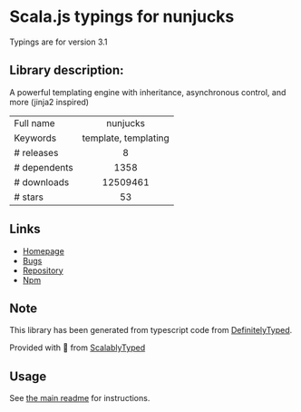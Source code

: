 
# Scala.js typings for nunjucks

Typings are for version 3.1

## Library description:
A powerful templating engine with inheritance, asynchronous control, and more (jinja2 inspired)

|                    |                 |
| ------------------ | :-------------: |
| Full name          | nunjucks |
| Keywords           | template, templating |
| # releases         | 8 |
| # dependents       | 1358 |
| # downloads        | 12509461 |
| # stars            | 53 |

## Links
- [Homepage](https://github.com/mozilla/nunjucks#readme)
- [Bugs](https://github.com/mozilla/nunjucks/issues)
- [Repository](https://github.com/mozilla/nunjucks)
- [Npm](https://www.npmjs.com/package/nunjucks)
    


## Note
This library has been generated from typescript code from [DefinitelyTyped](https://definitelytyped.org).

Provided with :purple_heart: from [ScalablyTyped](https://github.com/oyvindberg/ScalablyTyped)

## Usage
See [the main readme](../../readme.md) for instructions.


